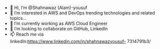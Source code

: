 - 👋 Hi, I’m @Shahnawaz (Alam)-yousuf
- 👀 I’m interested in AWS and DevOps trending technologies and related topics...
- 🌱 I’m currently working as AWS Cloud Engineer
- 💞️ I’m looking to collaborate on GitHub, LinkedIn 
- 📫 Reach me via linkedIn:https://www.linkedin.com/in/shahnawazyousuf-
7314791b3/   

<!---
Shahnawaz-yousuf/Shahnawaz-yousuf is a ✨ special ✨ repository because its `README.md` (this file) appears on your GitHub profile.
You can click the Preview link to take a look at your changes.
--->
